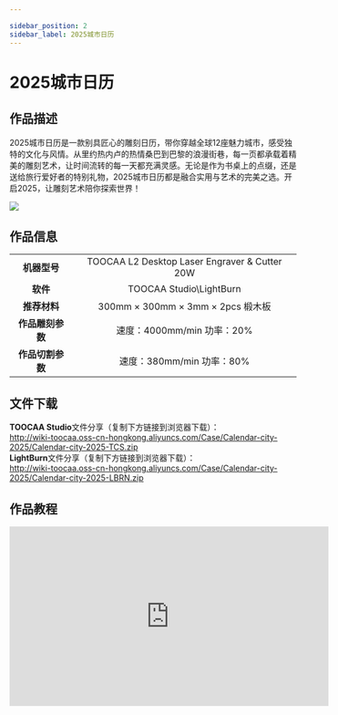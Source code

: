 ```yaml
---

sidebar_position: 2
sidebar_label: 2025城市日历
---
```

# 2025城市日历
## 作品描述
2025城市日历是一款别具匠心的雕刻日历，带你穿越全球12座魅力城市，感受独特的文化与风情。从里约热内卢的热情桑巴到巴黎的浪漫街巷，每一页都承载着精美的雕刻艺术，让时间流转的每一天都充满灵感。无论是作为书桌上的点缀，还是送给旅行爱好者的特别礼物，2025城市日历都是融合实用与艺术的完美之选。开启2025，让雕刻艺术陪你探索世界！

![](http://wiki-toocaa.oss-cn-hongkong.aliyuncs.com/Case/Calendar-city-2025/main.png)

## 作品信息
|  |  |  
| :---: | :---: | 
| **机器型号** | TOOCAA L2 Desktop Laser Engraver & Cutter 20W |
| **软件** | TOOCAA Studio\LightBurn |
| **推荐材料** | 300mm × 300mm × 3mm × 2pcs 椴木板 |
| **作品雕刻参数** | 速度：4000mm/min 功率：20% |
| **作品切割参数** | 速度：380mm/min 功率：80% |

## 文件下载
**TOOCAA Studio**文件分享（复制下方链接到浏览器下载）：<br/>
http://wiki-toocaa.oss-cn-hongkong.aliyuncs.com/Case/Calendar-city-2025/Calendar-city-2025-TCS.zip  <br/>
**LightBurn**文件分享（复制下方链接到浏览器下载）：<br/>
http://wiki-toocaa.oss-cn-hongkong.aliyuncs.com/Case/Calendar-city-2025/Calendar-city-2025-LBRN.zip  


## 作品教程
<iframe 
    width="560" 
    height="315" 
    src="https://www.youtube.com/embed/kOYFGWlZsFA" 
    frameborder="0" 
    allow="accelerometer; autoplay; clipboard-write; encrypted-media; gyroscope; picture-in-picture; fullscreen" 
    allowfullscreen>
</iframe>

